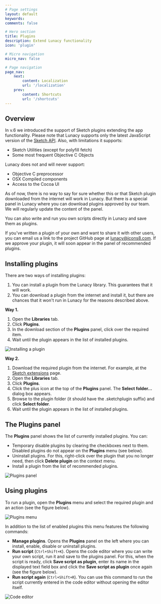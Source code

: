 ```yaml
---
# Page settings
layout: default
keywords:
comments: false

# Hero section
title: Plugins
description: Extend Lunacy functionality
icon: 'plugin'

# Micro navigation
micro_nav: false

# Page navigation
page_nav:
    next:
        content: Localization
        url: '/localization'
    prev:
        content: Shortcuts
        url: '/shortcuts'
---
```





## Overview

In v.6 we introduced the support of Sketch plugins extending the app functionality. Please note that Lunacy supports only the latest JavaScript version of the <a href="https://developer.sketch.com/reference/api/" target="_blank">Sketch API</a>. Also, with limitations it supports:

* Sketch Utilities (except for polyfill fetch) 
* Some most frequent Objective C Objects

Lunacy does not and will never  support:

* Objective C preprocessor
* OSX Compiled components
* Access to the Cocoa UI

As of now, there is no way to say for sure whether this or that Sketch plugin downloaded from the internet will work in Lunacy. But there is a special panel in Lunacy where you can download plugins approved by our team. We will regularly update the content of the panel.

You can also write and run you own scripts directly in Lunacy and save them as plugins.

If you've written a plugin of your own and want to share it with other users, you can email us a link to the project GitHub page at lunacy@icons8.com. If we approve your plugin, it will soon appear in the panel of recommended plugins.

## Installing plugins

There are two ways of installing plugins:

1. You can install a plugin from the Lunacy library. This guarantees that it will work.
2. You can download a plugin from the internet and install it, but there are chances that it won't run in Lunacy for the reasons described above.

**Way 1.**

1. Open the **Libraries** tab.
2. Click **Plugins**.
3. In the download section of the **Plugins** panel, click over the required item.
4. Wait until the plugin appears in the list of installed plugins.

![Installing a plugin](public/plugins-install.png)

**Way 2.**

1. Download the required plugin from the internet. For example, at the <a href="https://www.sketch.com/extensions/" target="_blank">Sketch extensions</a> page.
2. Open the **Libraries** tab.
3. Click **Plugins**.
4. Click the plus icon at the top of the **Plugins** panel. The **Select folder...** dialog box appears.
5. Browse to the plugin folder (it should have the .sketchplugin suffix) and click **Select folder**.
6. Wait until the plugin appears in the list of installed plugins.

## The Plugins panel

The **Plugins** panel shows the list of currently installed plugins. You can:

* Temporary disable plugins by clearing the checkboxes next to them. Disabled plugins do not appear on the **Plugins** menu (see below).
* Uninstall plugins. For this, right-click over the plugin that you no longer need, then click **Delete plugin** on the context menu.
* Install a plugin from the list of recommended plugins.

![Plugins panel](public/plugins-panel.png)

## Using plugins

To run a plugin, open the **Plugins** menu and select the required plugin and an action (see the figure below).

![Plugins menu](public/plugins-menu.png)

In addition to the list of enabled plugins this menu features the following commands:

* **Manage plugins**. Opens the **Plugins** panel on the left where you can install, enable, disable or uninstall plugins.
* **Run script** (`Ctrl+Shift+K`). Opens the code editor where you can write your own script, run it and save to the plugins panel. For this, when the script is ready, click **Save script as plugin**, enter its name in the displayed text field box and click the **Save script as plugin** once again  (see the figure below).
* **Run script again** (`Ctrl+Shift+R`). You can use this command to run the script currently entered in the code editor without opening the editor itself.

![Code editor](public/plugins-codeeditor1.png)




[//]: # (removed the unique features section - maybe we should recreate it as a set of links)
[//]: # (# Unique Features)
